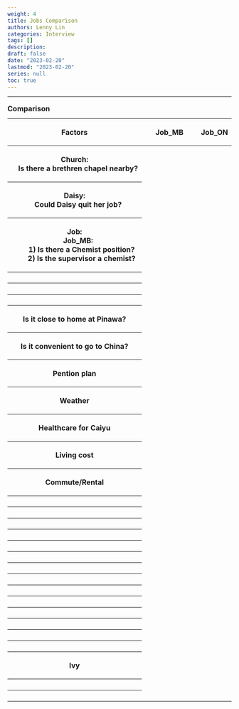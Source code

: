 ```yaml
---
weight: 4
title: Jobs Comparison
authors: Lenny Lin
categories: Interview
tags: []
description: 
draft: false
date: "2023-02-20"
lastmod: "2023-02-20"
series: null
toc: true
---
```





<!--more-->
---


<table>
  <caption style="text-align:left", align = "top"><b>Comparison </b></caption>
  <colgroup>
    <col style="width: 60%" /><col style="width: 25%" /><col style="width: 25%" />
  </colgroup>
  <thead>
  <tr class="header">
    <th class = "left"><p>Factors</p></th>
    <th><p>Job_MB</p></th>
    <th><p>Job_ON</p></th>
  </tr>
  </thead>
  <tbody>
    <tr class="odd">
      <th class = "left"><p>Church:
      <br>&emsp;Is there a brethren chapel nearby?
      </p></th>
      <td><p>
      </p></td>
      <td><p>
      </p></td>
    </tr>
    <tr class="even">
      <th class = "left"><p>Daisy:
      <br>&emsp;Could Daisy quit her job?
      </p></th>
      <td><p>
      </p></td>
      <td><p>
      </p></td>
    </tr>
    <tr class="odd">
      <th class = "left"><p>Job:
      <br>&emsp;Job_MB:
      <br>&emsp;&emsp;1) Is there a Chemist position?
      <br>&emsp;&emsp;2) Is the supervisor a chemist?
      </p></th>
      <td><p>
      </p></td>
      <td><p>
      </p></td>
    </tr>
    <tr class="even">
      <th class = "left"><p>
      </p></th>
      <td><p>
      </p></td>
      <td><p>
      </p></td>
    </tr>
    <tr class="odd">
      <th class = "left"><p>
      </p></th>
      <td><p>
      </p></td>
      <td><p>
      </p></td>
    </tr>
    <tr class="even">
      <th class = "left"><p>
      </p></th>
      <td><p>
      </p></td>
      <td><p>
      </p></td>
    </tr>
    <tr class="odd">
      <th class = "left"><p>Is it close to home at Pinawa?
      </p></th>
      <td><p>
      </p></td>
      <td><p>
      </p></td>
    </tr>
    <tr class="even">
      <th class = "left"><p>Is it convenient to go to China?
      </p></th>
      <td><p>
      </p></td>
      <td><p>
      </p></td>
    </tr>    
    <tr class="odd">
      <th class = "left"><p>Pention plan
      </p></th>
      <td><p>
      </p></td>
      <td><p>
      </p></td>
    </tr>
    <tr class="even">
      <th class = "left"><p>Weather
      </p></th>
      <td><p>
      </p></td>
      <td><p>
      </p></td>
    </tr>
    <tr class="odd">
      <th class = "left"><p>Healthcare for Caiyu
      </p></th>
      <td><p>
      </p></td>
      <td><p>
      </p></td>
    </tr>
    <tr class="even">
      <th class = "left"><p>Living cost
      </p></th>
      <td><p>
      </p></td>
      <td><p>
      </p></td>
    </tr>
    <tr class="odd">
      <th class = "left"><p>Commute/Rental
      </p></th>
      <td><p>
      </p></td>
      <td><p>
      </p></td>
    </tr>
    <tr class="even">
      <th class = "left"><p>
      </p></th>
      <td><p>
      </p></td>
      <td><p>
      </p></td>
    </tr>
    <tr class="odd">
      <th class = "left"><p>
      </p></th>
      <td><p>
      </p></td>
      <td><p>
      </p></td>
    </tr>
    <tr class="even">
      <th class = "left"><p>
      </p></th>
      <td><p>
      </p></td>
      <td><p>
      </p></td>
    </tr>
    <tr class="odd">
      <th class = "left"><p>
      </p></th>
      <td><p>
      </p></td>
      <td><p>
      </p></td>
    </tr>
    <tr class="even">
      <th class = "left"><p>
      </p></th>
      <td><p>
      </p></td>
      <td><p>
      </p></td>
    </tr>
    <tr class="odd">
      <th class = "left"><p>
      </p></th>
      <td><p>
      </p></td>
      <td><p>
      </p></td>
    </tr>
    <tr class="even">
      <th class = "left"><p>
      </p></th>
      <td><p>
      </p></td>
      <td><p>
      </p></td>
    </tr>
    <tr class="odd">
      <th class = "left"><p>
      </p></th>
      <td><p>
      </p></td>
      <td><p>
      </p></td>
    </tr>
    <tr class="even">
      <th class = "left"><p>
      </p></th>
      <td><p>
      </p></td>
      <td><p>
      </p></td>
    </tr>
    <tr class="odd">
      <th class = "left"><p>
      </p></th>
      <td><p>
      </p></td>
      <td><p>
      </p></td>
    </tr>
    <tr class="even">
      <th class = "left"><p>
      </p></th>
      <td><p>
      </p></td>
      <td><p>
      </p></td>
    </tr>
    <tr class="odd">
      <th class = "left"><p>
      </p></th>
      <td><p>
      </p></td>
      <td><p>
      </p></td>
    </tr>
    <tr class="even">
      <th class = "left"><p>
      </p></th>
      <td><p>
      </p></td>
      <td><p>
      </p></td>
    </tr>
    <tr class="odd">
      <th class = "left"><p>
      </p></th>
      <td><p>
      </p></td>
      <td><p>
      </p></td>
    </tr>
    <tr class="even">
      <th class = "left"><p>Ivy
      </p></th>
      <td><p>
      </p></td>
      <td><p>
      </p></td>
    </tr>
    <tr class="odd">
      <th class = "left"><p>
      </p></th>
      <td><p>
      </p></td>
      <td><p>
      </p></td>
    </tr>
    <tr class="even">
      <th class = "left"><p>
      </p></th>
      <td><p>
      </p></td>
      <td><p>
      </p></td>
    </tr>
  </tbody>
</table>

